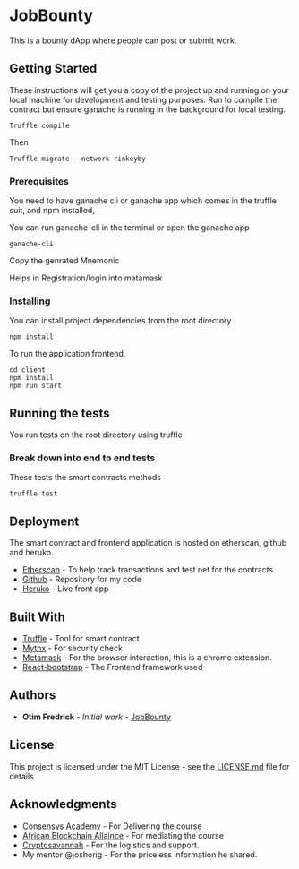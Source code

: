 # JobBounty

This is a bounty dApp where people can post or submit work.

## Getting Started

These instructions will get you a copy of the project up and running on your local machine for development and testing purposes. Run to compile the contract but ensure ganache is running in the background for local testing.

```
Truffle compile
```

Then

```
Truffle migrate --network rinkeyby
```

### Prerequisites

You need to have ganache cli or  ganache app which comes in the truffle suit, and npm installed,

You can run ganache-cli in the terminal or open the ganache app

```
ganache-cli
```

Copy the genrated Mnemonic 

Helps in Registration/login into matamask

### Installing

You can install project dependencies from the root directory

```
npm install
```

To run the application frontend,

```
cd client
npm install
npm run start
```

## Running the tests

You run tests on the root directory using truffle

### Break down into end to end tests

These tests the smart contracts methods

```
truffle test
```

## Deployment

The smart contract and frontend application is hosted on etherscan, github and heruko.
* [Etherscan](https://rinkeby.etherscan.io/) - To help track transactions and test net for the contracts
* [Github](https://github.com/otim22/JobBounty) - Repository for my code
* [Heruko]() - Live front app


## Built With

* [Truffle](https://www.trufflesuite.com/) - Tool for smart contract
* [Mythx](https://mythx.io/) - For security check
* [Metamask](https://metamask.io/) - For the browser interaction, this is a chrome extension.
* [React-bootstrap](https://react-bootstrap.github.io/) - The Frontend framework used


## Authors

* **Otim Fredrick** - *Initial work* - [JobBounty](https://github.com/otim22/JobBounty)


## License

This project is licensed under the MIT License - see the [LICENSE.md](LICENSE.md) file for details

## Acknowledgments

* [Consensys Academy](https://consensys.net/academy/) - For Delivering the course
* [African Blockchain Allaince](https://afriblockchain.org/) - For mediating the course
* [Cryptosavannah](https://cryptosavannah.com/) - For the logistics and support.
* My mentor @joshorig - For the priceless information he shared.